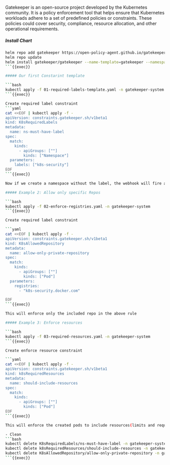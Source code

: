 Gatekeeper is an open-source project developed by the Kubernetes community. It is a policy enforcement tool that helps ensure that Kubernetes workloads adhere to a set of predefined policies or constraints. These policies could cover security, compliance, resource allocation, and other operational requirements.

##### Install Chart

```bash
helm repo add gatekeeper https://open-policy-agent.github.io/gatekeeper/charts
helm repo update
helm install gatekeeper/gatekeeper --name-template=gatekeeper --namespace gatekeeper-system --create-namespace
```{{exec}}

##### Our first Constarint template

```bash
kubectl apply -f 01-required-labels-template.yaml -n gatekeeper-system
```{{exec}}

Create required label constraint
```yaml
cat <<EOF | kubectl apply -f -
apiVersion: constraints.gatekeeper.sh/v1beta1
kind: K8sRequiredLabels
metadata:
  name: ns-must-have-label
spec:
  match:
    kinds:
      - apiGroups: [""]
        kinds: ["Namespace"]
  parameters:
    labels: ["k8s-security"]
EOF
```{{exec}}

Now if we create a namespace without the label, the webhook will fire an error and will fail.

##### Example 2: Allow only specific Repos

```bash
kubectl apply -f 02-enforce-registries.yaml -n gatekeeper-system
```{{exec}}

Create required label constraint

```yaml
cat <<EOF | kubectl apply -f -
apiVersion: constraints.gatekeeper.sh/v1beta1
kind: K8sAllowedRepository
metadata:
  name: allow-only-private-repository
spec:
  match:
    kinds:
      - apiGroups: [""]
        kinds: ["Pod"]
  parameters:
    registries:
      - "k8s-security.docker.com"

EOF
```{{exec}}

This will enforce only the included repo in the above rule

##### Example 3: Enforce resources

```bash
kubectl apply -f 03-required-resources.yaml -n gatekeeper-system
```{{exec}}

Create enforce resource constraint

```yaml
cat <<EOF | kubectl apply -f -
apiVersion: constraints.gatekeeper.sh/v1beta1
kind: k8sRequiredResources
metadata:
  name: should-include-resources
spec:
  match:
    kinds:
      - apiGroups: [""]
        kinds: ["Pod"]
EOF
```{{exec}}

This will enforce the created pods to include resources(limits and requests)

- Clean
```bash
kubectl delete K8sRequiredLabels/ns-must-have-label -n gatekeeper-system
kubectl delete k8sRequiredResources/should-include-resources -n gatekeeper-system
kubectl delete K8sAllowedRepository/allow-only-private-repository -n gatekeeper-system
```{{exec}}
